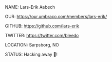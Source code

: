 NAME: Lars-Erik Aabech

OUR: https://our.umbraco.com/members/lars-erik/

GITHUB: https://github.com/lars-erik

TWITTER: https://twitter.com/bleedo

LOCATION: Sarpsborg, NO

STATUS: Hacking away 🍻!
